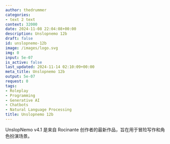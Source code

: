 ```yaml
---
author: thedrummer
categories:
- text 2 text
context: 32000
date: 2024-11-08 22:04:08+00:00
description: Unslopnemo 12b
draft: false
id: unslopnemo-12b
image: /images/logo.svg
img: 0
input: 5e-07
is_active: false
last_updated: 2024-11-14 02:10:09+00:00
meta_title: Unslopnemo 12b
output: 5e-07
request: 0
tags:
- Roleplay
- Programming
- Generative AI
- Chatbots
- Natural Language Processing
title: Unslopnemo 12b
---
```







UnslopNemo v4.1 是来自 Rocinante 创作者的最新作品，旨在用于冒险写作和角色扮演场景。

